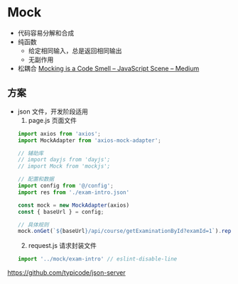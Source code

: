 # Mock

* 代码容易分解和合成
* 纯函数
    - 给定相同输入，总是返回相同输出
    - 无副作用
* 松耦合
[Mocking is a Code Smell – JavaScript Scene – Medium](https://medium.com/javascript-scene/mocking-is-a-code-smell-944a70c90a6a)

## 方案
* json 文件，开发阶段适用
    1. page.js 页面文件
    ```js
    import axios from 'axios';
    import MockAdapter from 'axios-mock-adapter';

    // 辅助库
    // import dayjs from 'dayjs';
    // import Mock from 'mockjs';

    // 配置和数据
    import config from '@/config';
    import res from './exam-intro.json'

    const mock = new MockAdapter(axios)
    const { baseUrl } = config;

    // 具体规则
    mock.onGet(`${baseUrl}/api/course/getExaminationById?examId=1`).reply(200, res);
    ```
    2. request.js 请求封装文件
    ```js
    import '../mock/exam-intro' // eslint-disable-line
    ```


https://github.com/typicode/json-server